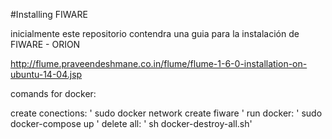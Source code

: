 #Installing FIWARE

inicialmente este repositorio contendra una guia para la instalación de FIWARE - ORION

http://flume.praveendeshmane.co.in/flume/flume-1-6-0-installation-on-ubuntu-14-04.jsp

comands for docker:

create conections:  ' sudo docker network create fiware '
run docker:         ' sudo docker-compose up '
delete all:         ' sh docker-destroy-all.sh'
